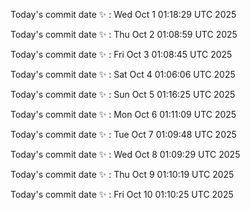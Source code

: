 Today's commit date ✨ : Wed Oct 1 01:18:29 UTC 2025 

Today's commit date ✨ : Thu Oct 2 01:08:59 UTC 2025 

Today's commit date ✨ : Fri Oct 3 01:08:45 UTC 2025 

Today's commit date ✨ : Sat Oct 4 01:06:06 UTC 2025 

Today's commit date ✨ : Sun Oct 5 01:16:25 UTC 2025 

Today's commit date ✨ : Mon Oct 6 01:11:09 UTC 2025 

Today's commit date ✨ : Tue Oct 7 01:09:48 UTC 2025 

Today's commit date ✨ : Wed Oct 8 01:09:29 UTC 2025 

Today's commit date ✨ : Thu Oct 9 01:10:19 UTC 2025 

Today's commit date ✨ : Fri Oct 10 01:10:25 UTC 2025 

